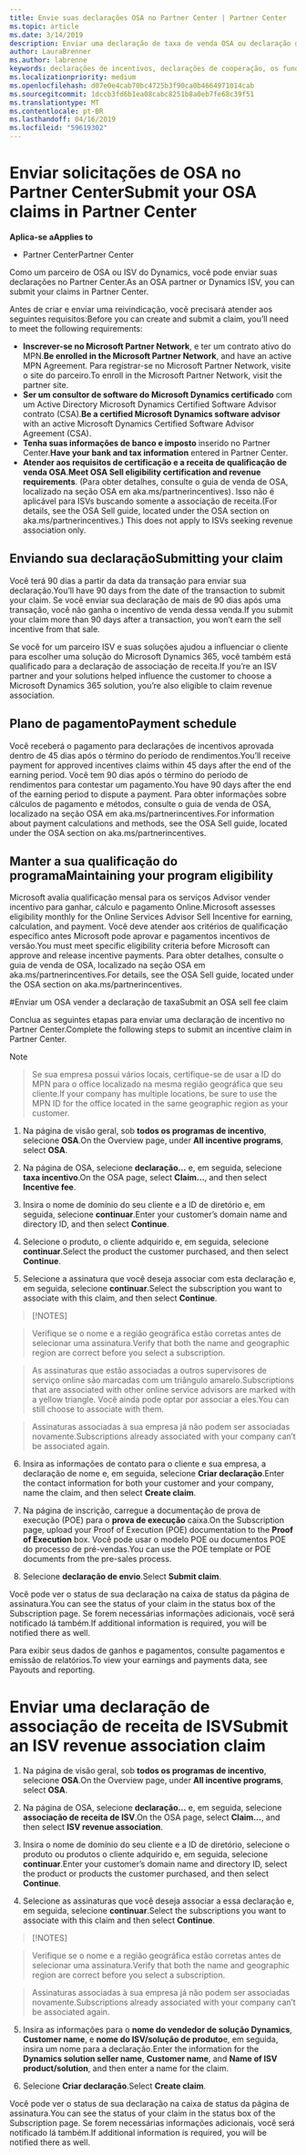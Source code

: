 ```yaml
---
title: Envie suas declarações OSA no Partner Center | Partner Center
ms.topic: article
ms.date: 3/14/2019
description: Enviar uma declaração de taxa de venda OSA ou declaração de associação de receita de ISV
author: LauraBrenner
ms.author: labrenne
keywords: declarações de incentivos, declarações de cooperação, os fundos de cooperação, OSA, ISV, associação de receita
ms.localizationpriority: medium
ms.openlocfilehash: d07e0e4cab70bc4725b3f90ca0b4664971014cab
ms.sourcegitcommit: 1dccb3fd6b1ea08cabc8251b8a0eb7fe68c39f51
ms.translationtype: MT
ms.contentlocale: pt-BR
ms.lasthandoff: 04/16/2019
ms.locfileid: "59619302"
---
```

# <a name="submit-your-osa-claims-in-partner-center"></a><span data-ttu-id="235ab-104">Enviar solicitações de OSA no Partner Center</span><span class="sxs-lookup"><span data-stu-id="235ab-104">Submit your OSA claims in Partner Center</span></span>

<span data-ttu-id="235ab-105">**Aplica-se a**</span><span class="sxs-lookup"><span data-stu-id="235ab-105">**Applies to**</span></span>

-  <span data-ttu-id="235ab-106">Partner Center</span><span class="sxs-lookup"><span data-stu-id="235ab-106">Partner Center</span></span>

<span data-ttu-id="235ab-107">Como um parceiro de OSA ou ISV do Dynamics, você pode enviar suas declarações no Partner Center.</span><span class="sxs-lookup"><span data-stu-id="235ab-107">As an OSA partner or Dynamics ISV, you can submit your claims in Partner Center.</span></span> 

<span data-ttu-id="235ab-108">Antes de criar e enviar uma reivindicação, você precisará atender aos seguintes requisitos:</span><span class="sxs-lookup"><span data-stu-id="235ab-108">Before you can create and submit a claim, you’ll need to meet the following requirements:</span></span> 
-   <span data-ttu-id="235ab-109">**Inscrever-se no Microsoft Partner Network**, e ter um contrato ativo do MPN.</span><span class="sxs-lookup"><span data-stu-id="235ab-109">**Be enrolled in the Microsoft Partner Network**, and have an active MPN Agreement.</span></span> <span data-ttu-id="235ab-110">Para registrar-se no Microsoft Partner Network, visite o site do parceiro.</span><span class="sxs-lookup"><span data-stu-id="235ab-110">To enroll in the Microsoft Partner Network, visit the partner site.</span></span> 
-   <span data-ttu-id="235ab-111">**Ser um consultor de software do Microsoft Dynamics certificado** com um Active Directory Microsoft Dynamics Certified Software Advisor contrato (CSA).</span><span class="sxs-lookup"><span data-stu-id="235ab-111">**Be a certified Microsoft Dynamics software advisor** with an active Microsoft Dynamics Certified Software Advisor Agreement (CSA).</span></span> 
-   <span data-ttu-id="235ab-112">**Tenha suas informações de banco e imposto** inserido no Partner Center.</span><span class="sxs-lookup"><span data-stu-id="235ab-112">**Have your bank and tax information** entered in Partner Center.</span></span> 
-   <span data-ttu-id="235ab-113">**Atender aos requisitos de certificação e a receita de qualificação de venda OSA**.</span><span class="sxs-lookup"><span data-stu-id="235ab-113">**Meet OSA Sell eligibility certification and revenue requirements**.</span></span> <span data-ttu-id="235ab-114">(Para obter detalhes, consulte o guia de venda de OSA, localizado na seção OSA em aka.ms/partnerincentives). Isso não é aplicável para ISVs buscando somente a associação de receita.</span><span class="sxs-lookup"><span data-stu-id="235ab-114">(For details, see the OSA Sell guide, located under the OSA section on aka.ms/partnerincentives.) This does not apply to ISVs seeking revenue association only.</span></span> 

## <a name="submitting-your-claim"></a><span data-ttu-id="235ab-115">Enviando sua declaração</span><span class="sxs-lookup"><span data-stu-id="235ab-115">Submitting your claim</span></span>

<span data-ttu-id="235ab-116">Você terá 90 dias a partir da data da transação para enviar sua declaração.</span><span class="sxs-lookup"><span data-stu-id="235ab-116">You’ll have 90 days from the date of the transaction to submit your claim.</span></span> <span data-ttu-id="235ab-117">Se você enviar sua declaração de mais de 90 dias após uma transação, você não ganha o incentivo de venda dessa venda.</span><span class="sxs-lookup"><span data-stu-id="235ab-117">If you submit your claim more than 90 days after a transaction, you won’t earn the sell incentive from that sale.</span></span> 

<span data-ttu-id="235ab-118">Se você for um parceiro ISV e suas soluções ajudou a influenciar o cliente para escolher uma solução do Microsoft Dynamics 365, você também está qualificado para a declaração de associação de receita.</span><span class="sxs-lookup"><span data-stu-id="235ab-118">If you’re an ISV partner and your solutions helped influence the customer to choose a Microsoft Dynamics 365 solution, you’re also eligible to claim revenue association.</span></span>   

## <a name="payment-schedule"></a><span data-ttu-id="235ab-119">Plano de pagamento</span><span class="sxs-lookup"><span data-stu-id="235ab-119">Payment schedule</span></span>

<span data-ttu-id="235ab-120">Você receberá o pagamento para declarações de incentivos aprovada dentro de 45 dias após o término do período de rendimentos.</span><span class="sxs-lookup"><span data-stu-id="235ab-120">You’ll receive payment for approved incentives claims within 45 days after the end of the earning period.</span></span> <span data-ttu-id="235ab-121">Você tem 90 dias após o término do período de rendimentos para contestar um pagamento.</span><span class="sxs-lookup"><span data-stu-id="235ab-121">You have 90 days after the end of the earning period to dispute a payment.</span></span> <span data-ttu-id="235ab-122">Para obter informações sobre cálculos de pagamento e métodos, consulte o guia de venda de OSA, localizado na seção OSA em aka.ms/partnerincentives.</span><span class="sxs-lookup"><span data-stu-id="235ab-122">For information about payment calculations and methods, see the OSA Sell guide, located under the OSA section on aka.ms/partnerincentives.</span></span>

## <a name="maintaining-your-program-eligibility"></a><span data-ttu-id="235ab-123">Manter a sua qualificação do programa</span><span class="sxs-lookup"><span data-stu-id="235ab-123">Maintaining your program eligibility</span></span>

<span data-ttu-id="235ab-124">Microsoft avalia qualificação mensal para os serviços Advisor vender incentivo para ganhar, cálculo e pagamento Online.</span><span class="sxs-lookup"><span data-stu-id="235ab-124">Microsoft assesses eligibility monthly for the Online Services Advisor Sell Incentive for earning, calculation, and payment.</span></span> <span data-ttu-id="235ab-125">Você deve atender aos critérios de qualificação específico antes Microsoft pode aprovar e pagamentos incentivos de versão.</span><span class="sxs-lookup"><span data-stu-id="235ab-125">You must meet specific eligibility criteria before Microsoft can approve and release incentive payments.</span></span> <span data-ttu-id="235ab-126">Para obter detalhes, consulte o guia de venda de OSA, localizado na seção OSA em aka.ms/partnerincentives.</span><span class="sxs-lookup"><span data-stu-id="235ab-126">For details, see the OSA Sell guide, located under the OSA section on aka.ms/partnerincentives.</span></span>

#<a name="submit-an-osa-sell-fee-claim"></a><span data-ttu-id="235ab-127">Enviar um OSA vender a declaração de taxa</span><span class="sxs-lookup"><span data-stu-id="235ab-127">Submit an OSA sell fee claim</span></span>

<span data-ttu-id="235ab-128">Conclua as seguintes etapas para enviar uma declaração de incentivo no Partner Center.</span><span class="sxs-lookup"><span data-stu-id="235ab-128">Complete the following steps to submit an incentive claim in Partner Center.</span></span>  

>[!NOTE]

><span data-ttu-id="235ab-129">Se sua empresa possui vários locais, certifique-se de usar a ID do MPN para o office localizado na mesma região geográfica que seu cliente.</span><span class="sxs-lookup"><span data-stu-id="235ab-129">If your company has multiple locations, be sure to use the MPN ID for the office located in the same geographic region as your customer.</span></span> 

1.  <span data-ttu-id="235ab-130">Na página de visão geral, sob **todos os programas de incentivo**, selecione **OSA**.</span><span class="sxs-lookup"><span data-stu-id="235ab-130">On the Overview page, under **All incentive programs**, select **OSA**.</span></span>

2.  <span data-ttu-id="235ab-131">Na página de OSA, selecione **declaração...** e, em seguida, selecione **taxa incentivo**.</span><span class="sxs-lookup"><span data-stu-id="235ab-131">On the OSA page, select **Claim…**, and then select **Incentive fee**.</span></span>

3.  <span data-ttu-id="235ab-132">Insira o nome de domínio do seu cliente e a ID de diretório e, em seguida, selecione **continuar**.</span><span class="sxs-lookup"><span data-stu-id="235ab-132">Enter your customer’s domain name and directory ID, and then select **Continue**.</span></span> 

4.  <span data-ttu-id="235ab-133">Selecione o produto, o cliente adquirido e, em seguida, selecione **continuar**.</span><span class="sxs-lookup"><span data-stu-id="235ab-133">Select the product the customer purchased, and then select **Continue**.</span></span> 

5.  <span data-ttu-id="235ab-134">Selecione a assinatura que você deseja associar com esta declaração e, em seguida, selecione **continuar**.</span><span class="sxs-lookup"><span data-stu-id="235ab-134">Select the subscription you want to associate with this claim, and then select **Continue**.</span></span>

>[!NOTES]

><span data-ttu-id="235ab-136">Verifique se o nome e a região geográfica estão corretas antes de selecionar uma assinatura.</span><span class="sxs-lookup"><span data-stu-id="235ab-136">Verify that both the name and geographic region are correct before you select a subscription.</span></span> 

><span data-ttu-id="235ab-137">As assinaturas que estão associadas a outros supervisores de serviço online são marcadas com um triângulo amarelo.</span><span class="sxs-lookup"><span data-stu-id="235ab-137">Subscriptions that are associated with other online service advisors are marked with a yellow triangle.</span></span> <span data-ttu-id="235ab-138">Você ainda pode optar por associar a eles.</span><span class="sxs-lookup"><span data-stu-id="235ab-138">You can still choose to associate with them.</span></span> 

><span data-ttu-id="235ab-139">Assinaturas associadas à sua empresa já não podem ser associadas novamente.</span><span class="sxs-lookup"><span data-stu-id="235ab-139">Subscriptions already associated with your company can’t be associated again.</span></span>  

6.  <span data-ttu-id="235ab-140">Insira as informações de contato para o cliente e sua empresa, a declaração de nome e, em seguida, selecione **Criar declaração**.</span><span class="sxs-lookup"><span data-stu-id="235ab-140">Enter the contact information for both your customer and your company, name the claim, and then select **Create claim**.</span></span> 

7.  <span data-ttu-id="235ab-141">Na página de inscrição, carregue a documentação de prova de execução (POE) para o **prova de execução** caixa.</span><span class="sxs-lookup"><span data-stu-id="235ab-141">On the Subscription page, upload your Proof of Execution (POE) documentation to the **Proof of Execution** box.</span></span> <span data-ttu-id="235ab-142">Você pode usar o modelo POE ou documentos POE do processo de pré-vendas.</span><span class="sxs-lookup"><span data-stu-id="235ab-142">You can use the POE template or POE documents from the pre-sales process.</span></span> 

8.  <span data-ttu-id="235ab-143">Selecione **declaração de envio**.</span><span class="sxs-lookup"><span data-stu-id="235ab-143">Select **Submit claim**.</span></span>    

<span data-ttu-id="235ab-144">Você pode ver o status de sua declaração na caixa de status da página de assinatura.</span><span class="sxs-lookup"><span data-stu-id="235ab-144">You can see the status of your claim in the status box of the Subscription page.</span></span> <span data-ttu-id="235ab-145">Se forem necessárias informações adicionais, você será notificado lá também.</span><span class="sxs-lookup"><span data-stu-id="235ab-145">If additional information is required, you will be notified there as well.</span></span>

<span data-ttu-id="235ab-146">Para exibir seus dados de ganhos e pagamentos, consulte pagamentos e emissão de relatórios.</span><span class="sxs-lookup"><span data-stu-id="235ab-146">To view your earnings and payments data, see Payouts and reporting.</span></span> 
 
# <a name="submit-an-isv-revenue-association-claim"></a><span data-ttu-id="235ab-147">Enviar uma declaração de associação de receita de ISV</span><span class="sxs-lookup"><span data-stu-id="235ab-147">Submit an ISV revenue association claim</span></span>

1.  <span data-ttu-id="235ab-148">Na página de visão geral, sob **todos os programas de incentivo**, selecione **OSA**.</span><span class="sxs-lookup"><span data-stu-id="235ab-148">On the Overview page, under **All incentive programs**, select **OSA**.</span></span>

2.  <span data-ttu-id="235ab-149">Na página de OSA, selecione **declaração...** e, em seguida, selecione **associação de receita de ISV**.</span><span class="sxs-lookup"><span data-stu-id="235ab-149">On the OSA page, select **Claim…**, and then select **ISV revenue association**.</span></span>

3.  <span data-ttu-id="235ab-150">Insira o nome de domínio do seu cliente e a ID de diretório, selecione o produto ou produtos o cliente adquirido e, em seguida, selecione **continuar**.</span><span class="sxs-lookup"><span data-stu-id="235ab-150">Enter your customer’s domain name and directory ID, select the product or products the customer purchased, and then select **Continue**.</span></span> 

4.  <span data-ttu-id="235ab-151">Selecione as assinaturas que você deseja associar a essa declaração e, em seguida, selecione **continuar**.</span><span class="sxs-lookup"><span data-stu-id="235ab-151">Select the subscriptions you want to associate with this claim and then select **Continue**.</span></span>

>[!NOTES]

><span data-ttu-id="235ab-153">Verifique se o nome e a região geográfica estão corretas antes de selecionar uma assinatura.</span><span class="sxs-lookup"><span data-stu-id="235ab-153">Verify that both the name and geographic region are correct before you select a subscription.</span></span> 

><span data-ttu-id="235ab-154">Assinaturas associadas à sua empresa já não podem ser associadas novamente.</span><span class="sxs-lookup"><span data-stu-id="235ab-154">Subscriptions already associated with your company can’t be associated again.</span></span>  

5.  <span data-ttu-id="235ab-155">Insira as informações para o **nome do vendedor de solução Dynamics**, **Customer name**, e **nome do ISV/solução de produto**e, em seguida, insira um nome para a declaração.</span><span class="sxs-lookup"><span data-stu-id="235ab-155">Enter the information for the **Dynamics solution seller name**, **Customer name**, and **Name of ISV product/solution**, and then enter a name for the claim.</span></span> 

6.  <span data-ttu-id="235ab-156">Selecione **Criar declaração**.</span><span class="sxs-lookup"><span data-stu-id="235ab-156">Select **Create claim**.</span></span> 

<span data-ttu-id="235ab-157">Você pode ver o status de sua declaração na caixa de status da página de assinatura.</span><span class="sxs-lookup"><span data-stu-id="235ab-157">You can see the status of your claim in the status box of the Subscription page.</span></span> <span data-ttu-id="235ab-158">Se forem necessárias informações adicionais, você será notificado lá também.</span><span class="sxs-lookup"><span data-stu-id="235ab-158">If additional information is required, you will be notified there as well.</span></span>
